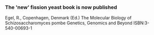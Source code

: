 ### The 'new' fission yeast book is now published

Egel, R., Copenhagen, Denmark (Ed.) The Molecular Biology of
Schizosaccharomyces pombe Genetics, Genomics and Beyond
ISBN:3-540-00693-1
